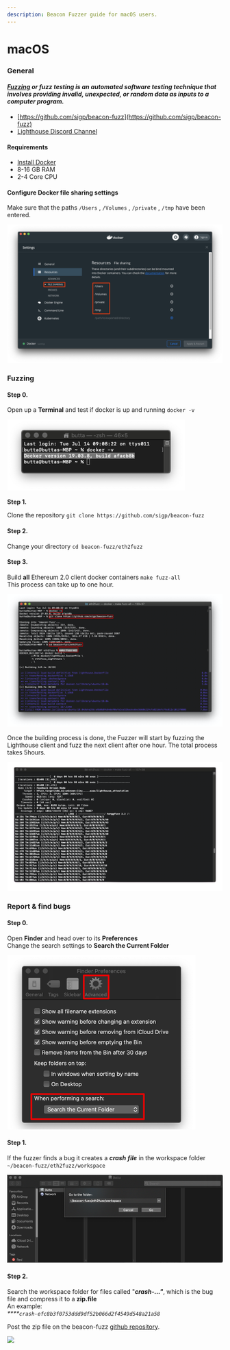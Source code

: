 ```yaml
---
description: Beacon Fuzzer guide for macOS users.
---
```


# macOS

### General

#### [_**Fuzzing**_](https://en.wikipedia.org/wiki/Fuzzing) _or **fuzz testing** is an automated software testing technique that involves providing invalid, unexpected, or random data as inputs to a computer program._

* [https://github.com/sigp/beacon-fuzz](https://github.com/sigp/beacon-fuzz)
* [Lighthouse Discord Channel](https://discord.gg/Xdc9xZX)

#### Requirements

* [Install Docker](https://docs.docker.com/docker-for-mac/install/)
* 8-16 GB RAM 
* 2-4 Core CPU

#### Configure Docker file sharing settings

Make sure that the paths  `/Users` , `/Volumes` , `/private` ,  `/tmp` have been entered.

![](../.gitbook/assets/image%20%28137%29.png)

### Fuzzing

#### Step 0. 

Open up a **Terminal** and test if docker is up and running `docker -v`

![](../.gitbook/assets/image%20%28142%29.png)

**Step 1.**  
  
Clone the repository `git clone https://github.com/sigp/beacon-fuzz`

#### Step 2.

Change your directory `cd beacon-fuzz/eth2fuzz`

#### Step 3. 

Build **all** Ethereum 2.0 client docker containers `make fuzz-all`  
This process can take up to one hour.

![](../.gitbook/assets/image%20%28143%29.png)

Once the building process is done, the Fuzzer will start by fuzzing the Lighthouse client and fuzz the next client after one hour. The total process takes 5hours.

![Fuzzing Lighthouse](../.gitbook/assets/image%20%28144%29.png)

### Report & find bugs

#### Step 0.

Open **Finder** and head over to its **Preferences**  
Change the search settings to **Search the Current Folder**

![](../.gitbook/assets/image%20%28148%29.png)

#### Step 1.

If the fuzzer finds a bug it creates a _**crash** **file**_ in the workspace folder  
`~/beacon-fuzz/eth2fuzz/workspace`

![](../.gitbook/assets/image%20%28145%29.png)

#### 

#### Step 2.

Search the workspace folder for files called "_**crash-..."**_, which is the bug file and compress it to a **zip.file**  
An example:  
_****`crash-efc8b3f0753ddd9df52b066d2f4549d548a21a58`_

Post the zip file on the beacon-fuzz [github repository](https://github.com/sigp/beacon-fuzz/issues/new/choose).

![](../.gitbook/assets/crash5.gif)

